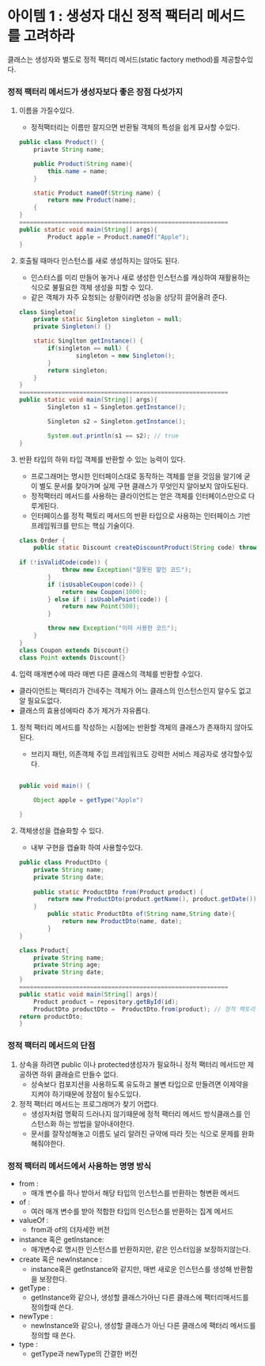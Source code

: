 # 아이템 1 : 생성자 대신 정적 팩터리 메서드를 고려하라

클래스는 생성자와 별도로 정적 팩터리 메서드(static factory method)를 제공할수있다.

### 정적 팩터리 메서드가 생성자보다 좋은 장점 다섯가지

1.  이름을 가질수있다.
    - 정적팩터리는 이름만 잘지으면 반환될 객체의 특성을 쉽게 묘사할 수있다.
    
    ```java
    public class Product() {
    	priavte String name;
    
    	public Product(String name){
    		this.name = name;
    	}
    
    	static Product nameOf(String name) {
    		return new Product(name);
    	{
    }
    ===========================================================
    public static void main(String[] args){
    		Product apple = Product.nameOf("Apple");
    }
    ```
    
2. 호출될 때마다 인스턴스를 새로 생성하지는 않아도 된다.
    - 인스터스를 미리 만들어 놓거나 새로 생성한 인스턴스를 캐싱하여 재활용하는 식으로 불필요한 객체 생성을 피할 수 있다.
    - 같은 객체가 자주 요청되는 상황이라면 성능을 상당히 끌어올려 준다.
    
    ```java
    class Singleton{
    	private static Singleton singleton = null;
    	private Singleton() {}
    
    	static Singlton getInstance() {
    		if(singleton == null) {
    				singleton = new Singleton();
    		}
    		return singleton;
    	}
    }
    ===========================================================
    public static void main(String[] args){
    		Singleton s1 = Singleton.getInstance();
    
    		Singleton s2 = Singleton.getInstance();
    
    		System.out.println(s1 == s2); // true
    }
    ```
    
3.  반환 타입의 하위 타입 객체를 반환할 수 있는 능력이 있다.
    - 프로그래머는 명시한 인터페이스대로 동작하는 객체를 얻을 것임을 알기에 굳이 별도 문서를 찾아가며 실제 구현 클래스가 무엇인지 알아보지 않아도된다.
    - 정적팩터리 메서드를 사용하는 클라이언트는 얻은 객체를 인터페이스만으로 다루게된다.
    - 인터페이스를 정적 팩토리 메서드의 반환 타입으로 사용하는 인터페이스 기반 프레임워크를 만드는 핵심 기술이다.
    
    ```java
    class Order {
    	public static Discount createDiscountProduct(String code) throws Exception {
    		
    if (!isValidCode(code)) {
    			throw new Exception("잘못된 할인 코드");
    		}
    		if (isUsableCoupon(code)) {
    			return new Coupon(1000);
    		} else if ( isUsablePoint(code)) {
    			return new Point(500);
    		}
    
    		throw new Exception("이미 사용한 코드");
    	}
    }
    class Coupon extends Discount{}
    class Point extends Discount{}
    ```
    

4.  입력 매개변수에 따라 매번 다른 클래스의 객체를 반환할 수있다.

- 클라이언트는 팩터리가 건네주는 객체가 어느 클래스의 인스턴스인지 알수도 없고 알 필요도없다.
- 클래스의 효용성에따라 추가 제거가 자유롭다.
1. 정적 팩터리 메서드를 작성하는 시점에는 반환할 객체의 클래스가 존재하지 않아도된다.
    - 브리지 패턴, 의존객체 주입 프레임워크도 강력한 서비스 제공자로 생각할수있다.
    
    ```java
    
    public void main() {
    	
    	Object apple = getType("Apple")
    
    }
    ```
    
2. 객체생성을 캡슐화할 수 있다.
    - 내부 구현을 캡슐화 하여 사용할수있다.
    
    ```java
    public class ProductDto {
    	private String name;
    	private String date;
    	
    	public static ProductDto from(Product product) {
    		return new ProductDto(product.getName(), product.getDate());
    	}
    		public static ProductDto of(String name,String date){
    			return new ProductDto(name, date);
    		}
    }
    
    class Product{
    	private String name;
    	private String age;
    	private String date;
    }
    ===========================================================
    public static void main(String[] args){
    	Product product = repository.getById(id);
    	ProductDto productDto =  ProductDto.from(product); // 정적 팩토리 메서드
    return productDto;
    }
    
    ```
    

### 정적 팩터리 메서드의 단점

1. 상속을 하려면 public 이나 protected생성자가 필요하니 정적 팩터리 메서드만 제공하면 하위 클래슬르 만들수 없다.
    - 상속보다 컴포지션을 사용하도록 유도하고 불변 타입으로 만들려면 이제약을 지켜야 하기때문에 장점이 될수도있다.
2. 정적 팩터리 메서드는 프로그래머가 찾기 어렵다.
    - 생성자처럼 명확히 드러나지 않기때문에 정적 팩터리 메서드 방식클래스를 인스턴스화 하는 방법을 알아내야한다.
    - 문서를 잘작성해놓고 이름도 널리 알려진 규약에 따라 짓는 식으로 문제를 완화 해줘야한다.

### 정적 팩터리 메서드에서 사용하는 명명 방식

- from :
    - 매개 변수를 하나 받아서 해당 타입의 인스턴스를 반환하는 형변환 메서드
- of :
    - 여러 매개 변수를 받아 적합한 타입의 인스턴스를 반환하는 집계 메서드
- valueOf :
    - from과 of의 더자세한 버전
- instance 혹은 getInstance:
    - 매개변수로 명시한 인스턴스를 반환하지만, 같은 인스터임을 보장하지않는다.
- create 혹은 newInstance :
    - instance혹은 getInstance와 같지만, 매번 새로운 인스턴스를 생성해 반환함을 보장한다.
- getType :
    - getInstance와 같으나, 생성할 클래스가아닌 다른 클래스에 팩터리매서드를 정의할때 쓴다.
- newType :
    - newInstance와 같으나, 생성할 클래스가 아닌 다른 클래스에 팩터리 메서드를 정의할 때 쓴다.
- type :
    - getType과 newType의 간결한 버전